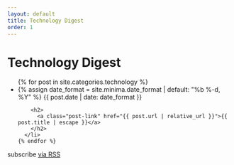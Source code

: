 ```yaml
---
layout: default
title: Technology Digest
order: 1
---
```


<div class="home">

  <h1 class="page-heading">Technology Digest</h1>
  <ul class="post-list">
    {% for post in site.categories.technology %}
      <li>
        {% assign date_format = site.minima.date_format | default: "%b %-d, %Y" %}
        <span class="post-meta">{{ post.date | date: date_format }}</span>

        <h2>
          <a class="post-link" href="{{ post.url | relative_url }}">{{ post.title | escape }}</a>
        </h2>
      </li>
    {% endfor %}
  </ul>

  <p class="rss-subscribe">subscribe <a href="{{ "/feed.xml" | relative_url }}">via RSS</a></p>

</div>

